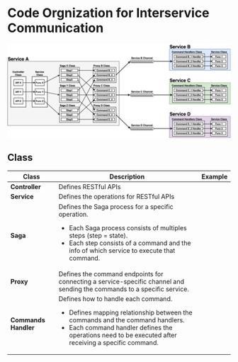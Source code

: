 # Code Orgnization for Interservice Communication

![](diagrams/interservice_communication.png)

## Class

| Class | Description | Example |
|----|----|----|
| **Controller** | Defines RESTful APIs | |
| **Service** | Defines the operations for RESTful APIs | |
| **Saga** | Defines the Saga process for a specific operation. <ul><li>Each Saga process consists of multiples steps (step = state).<li>Each step consists of a command and the info of which service to execute that command.</ul> | |
| **Proxy** | Defines the command endpoints for connecting a service-specific channel and sending the commands to a specific service. | |
| **Commands Handler** | Defines how to handle each command. <ul><li>Defines mapping relationship between the commands and the command handlers.<li>Each command handler defines the operations need to be executed after receiving a specific command.</ul>
